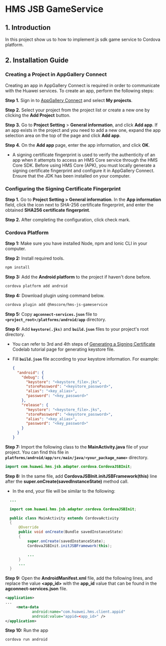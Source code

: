 # HMS JSB GameService


## 1. Introduction
In this project show us to how to implement js sdk game service to Cordova platform. 

## 2. Installation Guide

### Creating a Project in AppGallery Connect

Creating an app in AppGallery Connect is required in order to communicate with the Huawei services. To create an app, perform the following steps:

**Step 1.** Sign in to [AppGallery Connect](https://developer.huawei.com/consumer/en/service/josp/agc/index.html) and select **My projects**.

**Step 2.** Select your project from the project list or create a new one by clicking the **Add Project** button.

**Step 3.** Go to **Project Setting** > **General information**, and click **Add app**.
If an app exists in the project and you need to add a new one, expand the app selection area on the top of the page and click **Add app**.

**Step 4.** On the **Add app** page, enter the app information, and click **OK**.

- A signing certificate fingerprint is used to verify the authenticity of an app when it attempts to access an HMS Core service through the HMS Core SDK. Before using HMS Core (APK), you must locally generate a signing certificate fingerprint and configure it in AppGallery Connect. Ensure that the JDK has been installed on your computer.

### Configuring the Signing Certificate Fingerprint

**Step 1.** Go to **Project Setting > General information**. In the **App information** field, click the icon next to SHA-256 certificate fingerprint, and enter the obtained **SHA256 certificate fingerprint**.

**Step 2.** After completing the configuration, click check mark.

### Cordova Platform

**Step 1:** Make sure you have installed Node, npm and Ionic CLI in your computer.


**Step 2:** Install required tools.

```bash
npm install
```

**Step 3:** Add the **Android platform** to the project if haven't done before.

```bash
cordova platform add android
```

**Step 4:** Download plugin using command below.

```bash
cordova plugin add @hmscore/hms-js-gameservice
```

**Step 5:** Copy **`agconnect-services.json`** file to **`<project_root>/platforms/android/app`** directory.

**Step 6:** Add **`keystore(.jks)`** and **`build.json`** files to your project's root directory.

- You can refer to 3rd and 4th steps of [Generating a Signing Certificate](https://developer.huawei.com/consumer/en/codelab/HMSPreparation/index.html#2) Codelab tutorial page for generating keystore file.

- Fill **`build.json`** file according to your keystore information. For example:

  ```json
  {
    "android": {
      "debug": {
        "keystore": "<keystore_file>.jks",
        "storePassword": "<keystore_password>",
        "alias": "<key_alias>",
        "password": "<key_password>"
      },
      "release": {
        "keystore": "<keystore_file>.jks",
        "storePassword": "<keystore_password>",
        "alias": "<key_alias>",
        "password": "<key_password>"
      }
    }
  }
  ```

**Step 7:** Import the following class to the **MainActivity.java** file of your project. You can find this file in **`platforms/android/app/src/main/java/<your_package_name>`** directory.

```java
import com.huawei.hms.jsb.adapter.cordova.CordovaJSBInit;
```

**Step 8:** In the same file, add **CordovaJSBInit.initJSBFramework(this)** line after the **super.onCreate(savedInstanceState)** method call.

- In the end, your file will be similar to the following:

```java
  ...

  import com.huawei.hms.jsb.adapter.cordova.CordovaJSBInit;

  public class MainActivity extends CordovaActivity
  {
      @Override
      public void onCreate(Bundle savedInstanceState)
      {
          super.onCreate(savedInstanceState);
          CordovaJSBInit.initJSBFramework(this);

          ...
      }
      ...
  }
```

**Step 9:** Open the **AndroidManifest.xml** file, add the following lines, and replace the value **<app_id>** with the **app_id** value that can be found in the **agconnect-services.json** file.

```xml
<application>
...
     <meta-data
            android:name="com.huawei.hms.client.appid"
            android:value="appid=<app_id>" />
</application>
```

**Step 10:** Run the app

```bash
cordova run android
```


